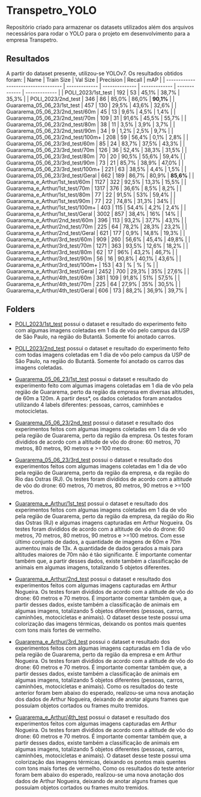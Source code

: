 # Transpetro_YOLO
Repositório criado para armazenar os datasets utilizados além dos arquivos necessários para rodar o YOLO para o projeto em desenvolvimento para a empresa Transpetro.

## Resultados
A partir do dataset presente, utilizou-se YOLOv7. Os resultados obtidos foram:
|                  Name                 |   Train Size  |    Val Size    |   Precision   |    Recall     |      mAP      |
|  -----------------------------------  | ------------- | -------------- | ------------- | ------------- | ------------- |
|           POLI_2023/1st_test          |      192      |        53      |     45,1%     |     38,7%     |     35,3%     |
|           POLI_2023/2nd_test          |      346      |        86      |     85,0%     |     86,0%     |     **90,1%**     |
|        Guararema_05_06_23/1st_test    |      457      |       130      |     29,5%     |     43,6%     |     32,6%     |
|     Guararema_05_06_23/2nd_test/60m   |       45      |        13      |      9,6%     |      4,5%     |      1,4%     |
|     Guararema_05_06_23/2nd_test/70m   |      109      |        31      |     91,6%     |     45,5%     |     55,7%     |
|     Guararema_05_06_23/2nd_test/80m   |       38      |        11      |      3,5%     |      3,9%     |      3,7%     |
|     Guararema_05_06_23/2nd_test/90m   |       34      |         9      |      1,2%     |      2,5%     |      9,7%     |
|    Guararema_05_06_23/2nd_test/100m+  |      208      |        59      |     56,4%     |      0,1%     |      2,8%     |
|     Guararema_05_06_23/3rd_test/60m   |       85      |        24      |     83,7%     |     37,5%     |     43,3%     |
|     Guararema_05_06_23/3rd_test/70m   |      126      |        36      |     52,4%     |     38,3%     |     31,5%     |
|     Guararema_05_06_23/3rd_test/80m   |       70      |        20      |     90,5%     |     55,6%     |     59,4%     |
|     Guararema_05_06_23/3rd_test/90m   |       73      |        21      |     85,7%     |     38,9%     |     47,0%     |
|    Guararema_05_06_23/3rd_test/100m+  |      221      |        63      |     38,5%     |      4,4%     |      1,5%     |
|    Guararema_05_06_23/3rd_test/Geral  |      662      |       189      |     86,7%     |     80,9%     |     **85,6%**     |
|     Guararema_e_Arthur/1st_test/60m   |     1127      |       322      |     92,5%     |     13,3%     |     15,5%     |
|     Guararema_e_Arthur/1st_test/70m   |     1317      |       376      |     36,6%     |      8,5%     |      8,2%     |
|     Guararema_e_Arthur/1st_test/80m   |       77      |        22      |     91,5%     |       53%     |     59,4%     |
|     Guararema_e_Arthur/1st_test/90m   |       77      |        22      |     74,8%     |     31,3%     |       34%     |
|    Guararema_e_Arthur/1st_test/100m+  |      403      |       115      |     54,4%     |      4,2%     |      2,4%     |
|    Guararema_e_Arthur/1st_test/Geral  |     3002      |       857      |     38,4%     |       16%     |       14%     |
|    Guararema_e_Arthur/2nd_test/60m    |      396      |       113      |     93,2%     |     37,7%     |     43,1%     |
|    Guararema_e_Arthur/2nd_test/70m    |      225      |        64      |     78,2%     |     28,3%     |     23,2%     |
|   Guararema_e_Arthur/2nd_test/Geral   |      621      |       177      |      0,9%     |     14,8%     |     19,3%     |
|     Guararema_e_Arthur/3rd_test/60m   |      909      |       260      |     56,6%     |     45,4%     |     49,8%     |
|     Guararema_e_Arthur/3rd_test/70m   |     1271      |       363      |     93,5%     |     12,6%     |     18,2%     |
|     Guararema_e_Arthur/3rd_test/80m   |       62      |        17      |       96%     |     43,2%     |     46,7%     |
|     Guararema_e_Arthur/3rd_test/90m   |       56      |        16      |     90,8%     |     40,1%     |     43,6%     |
|    Guararema_e_Arthur/3rd_test/100m+  |      153      |        43      |     %     |      %     |      %     |
|    Guararema_e_Arthur/3rd_test/Geral  |     2452      |       700      |     29,3%     |       35%     |     27,6%     |
|    Guararema_e_Arthur/4th_test/60m    |      381      |       109      |     91,8%     |       51%     |     57,5%     |
|    Guararema_e_Arthur/4th_test/70m    |      225      |        64      |     27,9%     |       35%     |     30,5%     |
|   Guararema_e_Arthur/4th_test/Geral   |      606      |       173      |     88,2%     |     36,9%     |     39,7%     |

## Folders
* [POLI_2023/1st_test](https://github.com/GabrielaVidal7/transpetro_YOLO/tree/main/POLI_2023/1st_test) possui o dataset e resultado do experimento feito com algumas imagens coletadas em 1 dia de vôo pelo campus da USP de São Paulo, na região do Butantã. Somente foi anotado carros.

* [POLI_2023/2nd_test](https://github.com/GabrielaVidal7/transpetro_YOLO/tree/main/POLI_2023/2nd_test) possui o dataset e resultado do experimento feito com todas imagens coletadas em 1 dia de vôo pelo campus da USP de São Paulo, na região do Butantã. Somente foi anotado os carros das imagens coletadas.

* [Guararema_05_06_23/1st_test](https://github.com/GabrielaVidal7/transpetro_YOLO/tree/main/Guararema_05_06_23/1st_test) possui o dataset e resultado do experimento feito com algumas imagens coletadas em 1 dia de vôo pela região de Guararema, perto da região da empresa em diversas altitudes, de 60m a 120m. A partir dess*, os dados coletados foram anotados utilizando 4 labels diferentes: pessoas, carros, caminhões e motocicletas.

* [Guararema_05_06_23/2nd_test](https://github.com/GabrielaVidal7/transpetro_YOLO/tree/main/Guararema_05_06_23/2nd_test) possui o dataset e resultado dos experimentos feitos com algumas imagens coletadas em 1 dia de vôo pela região de Guararema, perto da região da empresa. Os testes foram divididos de acordo com a altitude de vôo do drone: 60 metros, 70 metros, 80 metros, 90 metros e >=100 metros.

* [Guararema_05_06_23/3rd_test](https://github.com/GabrielaVidal7/transpetro_YOLO/tree/main/Guararema_05_06_23/3rd_test) possui o dataset e resultado dos experimentos feitos com algumas imagens coletadas em 1 dia de vôo pela região de Guararema, perto da região da empresa, e da região do Rio das Ostras (RJ). Os testes foram divididos de acordo com a altitude de vôo do drone: 60 metros, 70 metros, 80 metros, 90 metros e >=100 metros.

* [Guararema_e_Arthur/1st_test](https://github.com/GabrielaVidal7/transpetro_YOLO/tree/main/Guararema_e_Arthur/1st_test) possui o dataset e resultado dos experimentos feitos com algumas imagens coletadas em 1 dia de vôo pela região de Guararema, perto da região da empresa, da região do Rio das Ostras (RJ) e algumas imagens capturadas em Arthur Nogueira. Os testes foram divididos de acordo com a altitude de vôo do drone: 60 metros, 70 metros, 80 metros, 90 metros e >=100 metros. Com esse último conjunto de dados, a quantidade de imagens de 60m e 70m aumentou mais de 13x. A quantidade de dados gerados a mais para altitudes maiores de 70m não é tão significante. É importante comentar também que, a partir desses dados, existe também a classificação de animais em algumas imagens, totalizando 5 objetos diferentes.

* [Guararema_e_Arthur/2nd_test](https://github.com/GabrielaVidal7/transpetro_YOLO/tree/main/Guararema_e_Arthur/2nd_test) possui o dataset e resultado dos experimentos feitos com algumas imagens capturadas em Arthur Nogueira. Os testes foram divididos de acordo com a altitude de vôo do drone: 60 metros e 70 metros. É importante comentar também que, a partir desses dados, existe também a classificação de animais em algumas imagens, totalizando 5 objetos diferentes (pessoas, carros, caminhões, motocicletas e animais). O dataset desse teste possui uma colorização das imagens térmicas, deixando os pontos mais quentes com tons mais fortes de vermelho.

* [Guararema_e_Arthur/3rd_test](https://github.com/GabrielaVidal7/transpetro_YOLO/tree/main/Guararema_e_Arthur/3rd_test) possui o dataset e resultado dos experimentos feitos com algumas imagens capturadas em 1 dia de vôo pela região de Guararema, perto da região da empresa e em Arthur Nogueira. Os testes foram divididos de acordo com a altitude de vôo do drone: 60 metros e 70 metros. É importante comentar também que, a partir desses dados, existe também a classificação de animais em algumas imagens, totalizando 5 objetos diferentes (pessoas, carros, caminhões, motocicletas e animais). Como os resultados do teste anterior foram bem abaixo do esperado, realizou-se uma nova anotação dos dados de Arthur Nogueira, deixando de anotar alguns frames que possuíam objetos cortados ou frames muito tremidos.

* [Guararema_e_Arthur/4th_test](https://github.com/GabrielaVidal7/transpetro_YOLO/tree/main/Guararema_e_Arthur/4th_test) possui o dataset e resultado dos experimentos feitos com algumas imagens capturadas em Arthur Nogueira. Os testes foram divididos de acordo com a altitude de vôo do drone: 60 metros e 70 metros. É importante comentar também que, a partir desses dados, existe também a classificação de animais em algumas imagens, totalizando 5 objetos diferentes (pessoas, carros, caminhões, motocicletas e animais). O dataset desse teste possui uma colorização das imagens térmicas, deixando os pontos mais quentes com tons mais fortes de vermelho. Como os resultados do teste anterior foram bem abaixo do esperado, realizou-se uma nova anotação dos dados de Arthur Nogueira, deixando de anotar alguns frames que possuíam objetos cortados ou frames muito tremidos.